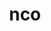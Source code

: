 ---
title: "nco"
layout: cache
categories: [package, develop]
meta: {"versions": ["5.1.4", "5.1.5", "5.1.6"], "compilers": ["gcc@=11.1.0", "oneapi@=2023.0.0", "oneapi@=2023.1.0", "oneapi@=2023.2.0"], "oss": ["ubuntu20.04"], "platforms": ["linux"], "targets": ["ppc64le", "x86_64", "x86_64_v3"], "stacks": ["e4s", "e4s-oneapi", "e4s-power", "root"], "num_specs": 28, "num_specs_by_stack": {"root": 28, "e4s-power": 11, "e4s-oneapi": 9, "e4s": 8}}
spec_details: [{"hash": "skry36jqriggn7mirpglvwknnz7yu2bc", "compiler": "gcc@=11.1.0", "versions": ["5.1.4"], "os": "ubuntu20.04", "platform": "linux", "target": "ppc64le", "variants": ["build_system=autotools", "~doc"], "stacks": ["root", "e4s-power"], "size": "-", "tarball": "https://binaries.spack.io/develop/build_cache/linux-ubuntu20.04-ppc64le/gcc-11.1.0/nco-5.1.4/linux-ubuntu20.04-ppc64le-gcc-11.1.0-nco-5.1.4-skry36jqriggn7mirpglvwknnz7yu2bc.spack"}, {"hash": "jqb6j6z7gqyabua6xgu56sw6itygpflo", "compiler": "gcc@=11.1.0", "versions": ["5.1.6"], "os": "ubuntu20.04", "platform": "linux", "target": "ppc64le", "variants": ["build_system=autotools", "~doc"], "stacks": ["root", "e4s-power"], "size": "-", "tarball": "https://binaries.spack.io/develop/build_cache/linux-ubuntu20.04-ppc64le/gcc-11.1.0/nco-5.1.6/linux-ubuntu20.04-ppc64le-gcc-11.1.0-nco-5.1.6-jqb6j6z7gqyabua6xgu56sw6itygpflo.spack"}, {"hash": "gzznbpyjhvcop4xanmbbdfq2oys2aqrx", "compiler": "gcc@=11.1.0", "versions": ["5.1.6"], "os": "ubuntu20.04", "platform": "linux", "target": "ppc64le", "variants": ["build_system=autotools", "~doc"], "stacks": ["root", "e4s-power"], "size": "-", "tarball": "https://binaries.spack.io/develop/build_cache/linux-ubuntu20.04-ppc64le/gcc-11.1.0/nco-5.1.6/linux-ubuntu20.04-ppc64le-gcc-11.1.0-nco-5.1.6-gzznbpyjhvcop4xanmbbdfq2oys2aqrx.spack"}, {"hash": "okluishch4psib2jzrev45ptkrnv4c2f", "compiler": "gcc@=11.1.0", "versions": ["5.1.4"], "os": "ubuntu20.04", "platform": "linux", "target": "ppc64le", "variants": ["build_system=autotools", "~doc"], "stacks": ["root", "e4s-power"], "size": "-", "tarball": "https://binaries.spack.io/develop/build_cache/linux-ubuntu20.04-ppc64le/gcc-11.1.0/nco-5.1.4/linux-ubuntu20.04-ppc64le-gcc-11.1.0-nco-5.1.4-okluishch4psib2jzrev45ptkrnv4c2f.spack"}, {"hash": "tk6fqrgcmhlkuzp2l4vseh2tiwdhw2yc", "compiler": "gcc@=11.1.0", "versions": ["5.1.5"], "os": "ubuntu20.04", "platform": "linux", "target": "ppc64le", "variants": ["build_system=autotools", "~doc"], "stacks": ["root", "e4s-power"], "size": "-", "tarball": "https://binaries.spack.io/develop/build_cache/linux-ubuntu20.04-ppc64le/gcc-11.1.0/nco-5.1.5/linux-ubuntu20.04-ppc64le-gcc-11.1.0-nco-5.1.5-tk6fqrgcmhlkuzp2l4vseh2tiwdhw2yc.spack"}, {"hash": "7fmryfpxupegxamgphzisy7lrcjqwedl", "compiler": "gcc@=11.1.0", "versions": ["5.1.5"], "os": "ubuntu20.04", "platform": "linux", "target": "ppc64le", "variants": ["build_system=autotools", "~doc"], "stacks": ["root", "e4s-power"], "size": "-", "tarball": "https://binaries.spack.io/develop/build_cache/linux-ubuntu20.04-ppc64le/gcc-11.1.0/nco-5.1.5/linux-ubuntu20.04-ppc64le-gcc-11.1.0-nco-5.1.5-7fmryfpxupegxamgphzisy7lrcjqwedl.spack"}, {"hash": "tjusfzfmumazi2t5jryxgarwbgr7n7ma", "compiler": "gcc@=11.1.0", "versions": ["5.1.6"], "os": "ubuntu20.04", "platform": "linux", "target": "ppc64le", "variants": ["build_system=autotools", "~doc"], "stacks": ["root", "e4s-power"], "size": "-", "tarball": "https://binaries.spack.io/develop/build_cache/linux-ubuntu20.04-ppc64le/gcc-11.1.0/nco-5.1.6/linux-ubuntu20.04-ppc64le-gcc-11.1.0-nco-5.1.6-tjusfzfmumazi2t5jryxgarwbgr7n7ma.spack"}, {"hash": "f5mzlt2wydxor3wobp7kpp7veoatq2sg", "compiler": "gcc@=11.1.0", "versions": ["5.1.5"], "os": "ubuntu20.04", "platform": "linux", "target": "ppc64le", "variants": ["build_system=autotools", "~doc"], "stacks": ["root", "e4s-power"], "size": "-", "tarball": "https://binaries.spack.io/develop/build_cache/linux-ubuntu20.04-ppc64le/gcc-11.1.0/nco-5.1.5/linux-ubuntu20.04-ppc64le-gcc-11.1.0-nco-5.1.5-f5mzlt2wydxor3wobp7kpp7veoatq2sg.spack"}, {"hash": "7yxzmojrsrqnfdf6viiix4irp5vvhgf2", "compiler": "gcc@=11.1.0", "versions": ["5.1.6"], "os": "ubuntu20.04", "platform": "linux", "target": "ppc64le", "variants": ["build_system=autotools", "~doc"], "stacks": ["root", "e4s-power"], "size": "-", "tarball": "https://binaries.spack.io/develop/build_cache/linux-ubuntu20.04-ppc64le/gcc-11.1.0/nco-5.1.6/linux-ubuntu20.04-ppc64le-gcc-11.1.0-nco-5.1.6-7yxzmojrsrqnfdf6viiix4irp5vvhgf2.spack"}, {"hash": "56wuix7s3v6dqdydsznhoocs5xcrro7q", "compiler": "gcc@=11.1.0", "versions": ["5.1.5"], "os": "ubuntu20.04", "platform": "linux", "target": "ppc64le", "variants": ["build_system=autotools", "~doc"], "stacks": ["root", "e4s-power"], "size": "-", "tarball": "https://binaries.spack.io/develop/build_cache/linux-ubuntu20.04-ppc64le/gcc-11.1.0/nco-5.1.5/linux-ubuntu20.04-ppc64le-gcc-11.1.0-nco-5.1.5-56wuix7s3v6dqdydsznhoocs5xcrro7q.spack"}, {"hash": "iotbwovxltjd2iuqqrzrhhikkat2rn4q", "compiler": "gcc@=11.1.0", "versions": ["5.1.5"], "os": "ubuntu20.04", "platform": "linux", "target": "ppc64le", "variants": ["build_system=autotools", "~doc"], "stacks": ["root", "e4s-power"], "size": "-", "tarball": "https://binaries.spack.io/develop/build_cache/linux-ubuntu20.04-ppc64le/gcc-11.1.0/nco-5.1.5/linux-ubuntu20.04-ppc64le-gcc-11.1.0-nco-5.1.5-iotbwovxltjd2iuqqrzrhhikkat2rn4q.spack"}, {"hash": "cyqsyeluzybd5ctf5atglx3cdzzzrnur", "compiler": "oneapi@=2023.0.0", "versions": ["5.1.4"], "os": "ubuntu20.04", "platform": "linux", "target": "x86_64", "variants": ["build_system=autotools", "~doc"], "stacks": ["root", "e4s-oneapi"], "size": "-", "tarball": "https://binaries.spack.io/develop/build_cache/linux-ubuntu20.04-x86_64/oneapi-2023.0.0/nco-5.1.4/linux-ubuntu20.04-x86_64-oneapi-2023.0.0-nco-5.1.4-cyqsyeluzybd5ctf5atglx3cdzzzrnur.spack"}, {"hash": "77wpwdd4jbsoq2t7smopswrkqsbjwmvk", "compiler": "oneapi@=2023.0.0", "versions": ["5.1.5"], "os": "ubuntu20.04", "platform": "linux", "target": "x86_64", "variants": ["build_system=autotools", "~doc"], "stacks": ["root", "e4s-oneapi"], "size": "-", "tarball": "https://binaries.spack.io/develop/build_cache/linux-ubuntu20.04-x86_64/oneapi-2023.0.0/nco-5.1.5/linux-ubuntu20.04-x86_64-oneapi-2023.0.0-nco-5.1.5-77wpwdd4jbsoq2t7smopswrkqsbjwmvk.spack"}, {"hash": "km627lwubwbc4aue6dr5w6uezklpmx6f", "compiler": "oneapi@=2023.0.0", "versions": ["5.1.5"], "os": "ubuntu20.04", "platform": "linux", "target": "x86_64", "variants": ["build_system=autotools", "~doc"], "stacks": ["root", "e4s-oneapi"], "size": "-", "tarball": "https://binaries.spack.io/develop/build_cache/linux-ubuntu20.04-x86_64/oneapi-2023.0.0/nco-5.1.5/linux-ubuntu20.04-x86_64-oneapi-2023.0.0-nco-5.1.5-km627lwubwbc4aue6dr5w6uezklpmx6f.spack"}, {"hash": "ys52rm6a6cqnybonflwfax754kql3qiz", "compiler": "oneapi@=2023.0.0", "versions": ["5.1.4"], "os": "ubuntu20.04", "platform": "linux", "target": "x86_64", "variants": ["build_system=autotools", "~doc"], "stacks": ["root", "e4s-oneapi"], "size": "-", "tarball": "https://binaries.spack.io/develop/build_cache/linux-ubuntu20.04-x86_64/oneapi-2023.0.0/nco-5.1.4/linux-ubuntu20.04-x86_64-oneapi-2023.0.0-nco-5.1.4-ys52rm6a6cqnybonflwfax754kql3qiz.spack"}, {"hash": "l6ewblhjaisakhxlbpfrg6kyhd2z7aiz", "compiler": "oneapi@=2023.0.0", "versions": ["5.1.5"], "os": "ubuntu20.04", "platform": "linux", "target": "x86_64", "variants": ["build_system=autotools", "~doc"], "stacks": ["root", "e4s-oneapi"], "size": "-", "tarball": "https://binaries.spack.io/develop/build_cache/linux-ubuntu20.04-x86_64/oneapi-2023.0.0/nco-5.1.5/linux-ubuntu20.04-x86_64-oneapi-2023.0.0-nco-5.1.5-l6ewblhjaisakhxlbpfrg6kyhd2z7aiz.spack"}, {"hash": "uhr7q4mlbil4oqeyg562huunro3motwd", "compiler": "oneapi@=2023.1.0", "versions": ["5.1.6"], "os": "ubuntu20.04", "platform": "linux", "target": "x86_64", "variants": ["build_system=autotools", "~doc"], "stacks": ["root", "e4s-oneapi"], "size": "-", "tarball": "https://binaries.spack.io/develop/build_cache/linux-ubuntu20.04-x86_64/oneapi-2023.1.0/nco-5.1.6/linux-ubuntu20.04-x86_64-oneapi-2023.1.0-nco-5.1.6-uhr7q4mlbil4oqeyg562huunro3motwd.spack"}, {"hash": "j5zo7yio7uh2k7pfphis6ic32hdza4kt", "compiler": "oneapi@=2023.1.0", "versions": ["5.1.6"], "os": "ubuntu20.04", "platform": "linux", "target": "x86_64", "variants": ["build_system=autotools", "~doc"], "stacks": ["root", "e4s-oneapi"], "size": "-", "tarball": "https://binaries.spack.io/develop/build_cache/linux-ubuntu20.04-x86_64/oneapi-2023.1.0/nco-5.1.6/linux-ubuntu20.04-x86_64-oneapi-2023.1.0-nco-5.1.6-j5zo7yio7uh2k7pfphis6ic32hdza4kt.spack"}, {"hash": "wvg7fqxtzh6k6idbm2ro5yb5jzu2dw2m", "compiler": "oneapi@=2023.1.0", "versions": ["5.1.6"], "os": "ubuntu20.04", "platform": "linux", "target": "x86_64", "variants": ["build_system=autotools", "~doc"], "stacks": ["root", "e4s-oneapi"], "size": "-", "tarball": "https://binaries.spack.io/develop/build_cache/linux-ubuntu20.04-x86_64/oneapi-2023.1.0/nco-5.1.6/linux-ubuntu20.04-x86_64-oneapi-2023.1.0-nco-5.1.6-wvg7fqxtzh6k6idbm2ro5yb5jzu2dw2m.spack"}, {"hash": "aqea2qfea2wb4flruyga4apmx7t33xym", "compiler": "oneapi@=2023.2.0", "versions": ["5.1.6"], "os": "ubuntu20.04", "platform": "linux", "target": "x86_64", "variants": ["build_system=autotools", "~doc"], "stacks": ["root", "e4s-oneapi"], "size": "-", "tarball": "https://binaries.spack.io/develop/build_cache/linux-ubuntu20.04-x86_64/oneapi-2023.2.0/nco-5.1.6/linux-ubuntu20.04-x86_64-oneapi-2023.2.0-nco-5.1.6-aqea2qfea2wb4flruyga4apmx7t33xym.spack"}, {"hash": "ddyz6e2jbtlopjlx5fhhfy4wdpsjyl47", "compiler": "gcc@=11.1.0", "versions": ["5.1.5"], "os": "ubuntu20.04", "platform": "linux", "target": "x86_64_v3", "variants": ["build_system=autotools", "~doc"], "stacks": ["root", "e4s"], "size": "-", "tarball": "https://binaries.spack.io/develop/build_cache/linux-ubuntu20.04-x86_64_v3/gcc-11.1.0/nco-5.1.5/linux-ubuntu20.04-x86_64_v3-gcc-11.1.0-nco-5.1.5-ddyz6e2jbtlopjlx5fhhfy4wdpsjyl47.spack"}, {"hash": "cpysg22l7vhxxhfl5bcllxcpkazcfekj", "compiler": "gcc@=11.1.0", "versions": ["5.1.5"], "os": "ubuntu20.04", "platform": "linux", "target": "x86_64_v3", "variants": ["build_system=autotools", "~doc"], "stacks": ["root", "e4s"], "size": "-", "tarball": "https://binaries.spack.io/develop/build_cache/linux-ubuntu20.04-x86_64_v3/gcc-11.1.0/nco-5.1.5/linux-ubuntu20.04-x86_64_v3-gcc-11.1.0-nco-5.1.5-cpysg22l7vhxxhfl5bcllxcpkazcfekj.spack"}, {"hash": "szoanssqeozyon47ktjokquuaqxoda5y", "compiler": "gcc@=11.1.0", "versions": ["5.1.4"], "os": "ubuntu20.04", "platform": "linux", "target": "x86_64_v3", "variants": ["build_system=autotools", "~doc"], "stacks": ["root", "e4s"], "size": "-", "tarball": "https://binaries.spack.io/develop/build_cache/linux-ubuntu20.04-x86_64_v3/gcc-11.1.0/nco-5.1.4/linux-ubuntu20.04-x86_64_v3-gcc-11.1.0-nco-5.1.4-szoanssqeozyon47ktjokquuaqxoda5y.spack"}, {"hash": "okas25f5lgeh5ck7jcp5h3vzaehxzjhg", "compiler": "gcc@=11.1.0", "versions": ["5.1.6"], "os": "ubuntu20.04", "platform": "linux", "target": "x86_64_v3", "variants": ["build_system=autotools", "~doc"], "stacks": ["root", "e4s"], "size": "-", "tarball": "https://binaries.spack.io/develop/build_cache/linux-ubuntu20.04-x86_64_v3/gcc-11.1.0/nco-5.1.6/linux-ubuntu20.04-x86_64_v3-gcc-11.1.0-nco-5.1.6-okas25f5lgeh5ck7jcp5h3vzaehxzjhg.spack"}, {"hash": "h5jb5ckde2gddzaop7uqibdmmqb2j5ez", "compiler": "gcc@=11.1.0", "versions": ["5.1.4"], "os": "ubuntu20.04", "platform": "linux", "target": "x86_64_v3", "variants": ["build_system=autotools", "~doc"], "stacks": ["root", "e4s"], "size": "-", "tarball": "https://binaries.spack.io/develop/build_cache/linux-ubuntu20.04-x86_64_v3/gcc-11.1.0/nco-5.1.4/linux-ubuntu20.04-x86_64_v3-gcc-11.1.0-nco-5.1.4-h5jb5ckde2gddzaop7uqibdmmqb2j5ez.spack"}, {"hash": "2u2y3euqlvfhlzyx7nrditonu6z4hkip", "compiler": "gcc@=11.1.0", "versions": ["5.1.5"], "os": "ubuntu20.04", "platform": "linux", "target": "x86_64_v3", "variants": ["build_system=autotools", "~doc"], "stacks": ["root", "e4s"], "size": "-", "tarball": "https://binaries.spack.io/develop/build_cache/linux-ubuntu20.04-x86_64_v3/gcc-11.1.0/nco-5.1.5/linux-ubuntu20.04-x86_64_v3-gcc-11.1.0-nco-5.1.5-2u2y3euqlvfhlzyx7nrditonu6z4hkip.spack"}, {"hash": "up2424zzbubeduuixj3335xeucfj57y7", "compiler": "gcc@=11.1.0", "versions": ["5.1.5"], "os": "ubuntu20.04", "platform": "linux", "target": "x86_64_v3", "variants": ["build_system=autotools", "~doc"], "stacks": ["root", "e4s"], "size": "-", "tarball": "https://binaries.spack.io/develop/build_cache/linux-ubuntu20.04-x86_64_v3/gcc-11.1.0/nco-5.1.5/linux-ubuntu20.04-x86_64_v3-gcc-11.1.0-nco-5.1.5-up2424zzbubeduuixj3335xeucfj57y7.spack"}, {"hash": "zz24nnamnovxdqxjv3fodnf4beq5g2w3", "compiler": "gcc@=11.1.0", "versions": ["5.1.6"], "os": "ubuntu20.04", "platform": "linux", "target": "x86_64_v3", "variants": ["build_system=autotools", "~doc"], "stacks": ["root", "e4s"], "size": "-", "tarball": "https://binaries.spack.io/develop/build_cache/linux-ubuntu20.04-x86_64_v3/gcc-11.1.0/nco-5.1.6/linux-ubuntu20.04-x86_64_v3-gcc-11.1.0-nco-5.1.6-zz24nnamnovxdqxjv3fodnf4beq5g2w3.spack"}]
---